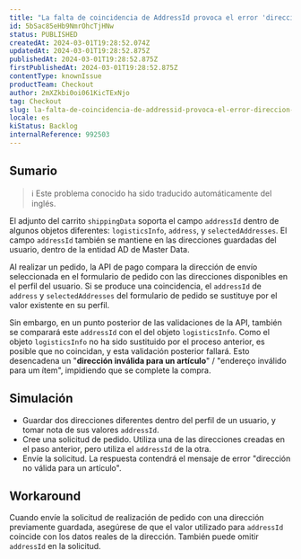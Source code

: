 ```yaml
---
title: "La falta de coincidencia de AddressId provoca el error 'dirección no válida para un artículo'."
id: 5bSac85eHb9NmrOhcTjHNw
status: PUBLISHED
createdAt: 2024-03-01T19:28:52.074Z
updatedAt: 2024-03-01T19:28:52.875Z
publishedAt: 2024-03-01T19:28:52.875Z
firstPublishedAt: 2024-03-01T19:28:52.875Z
contentType: knownIssue
productTeam: Checkout
author: 2mXZkbi0oi061KicTExNjo
tag: Checkout
slug: la-falta-de-coincidencia-de-addressid-provoca-el-error-direccion-no-valida-para-un-articulo
locale: es
kiStatus: Backlog
internalReference: 992503
---
```


## Sumario

>ℹ️ Este problema conocido ha sido traducido automáticamente del inglés.


El adjunto del carrito `shippingData` soporta el campo `addressId` dentro de algunos objetos diferentes: `logisticsInfo`, `address`, y `selectedAddresses`.
El campo `addressId` también se mantiene en las direcciones guardadas del usuario, dentro de la entidad AD de Master Data.

Al realizar un pedido, la API de pago compara la dirección de envío seleccionada en el formulario de pedido con las direcciones disponibles en el perfil del usuario.
Si se produce una coincidencia, el `addressId` de `address` y `selectedAddresses` del formulario de pedido se sustituye por el valor existente en su perfil.

Sin embargo, en un punto posterior de las validaciones de la API, también se comparará este `addressId` con el del objeto `logisticsInfo`.
Como el objeto `logisticsInfo` no ha sido sustituido por el proceso anterior, es posible que no coincidan, y esta validación posterior fallará.
Esto desencadena un "**dirección inválida para un artículo**" / "endereço inválido para um ítem", impidiendo que se complete la compra.



##

## Simulación



- Guardar dos direcciones diferentes dentro del perfil de un usuario, y tomar nota de sus valores `addressId`.
- Cree una solicitud de pedido. Utiliza una de las direcciones creadas en el paso anterior, pero utiliza el `addressId` de la otra.
- Envíe la solicitud. La respuesta contendrá el mensaje de error "dirección no válida para un artículo".



## Workaround


Cuando envíe la solicitud de realización de pedido con una dirección previamente guardada, asegúrese de que el valor utilizado para `addressId` coincide con los datos reales de la dirección.
También puede omitir `addressId` en la solicitud.





